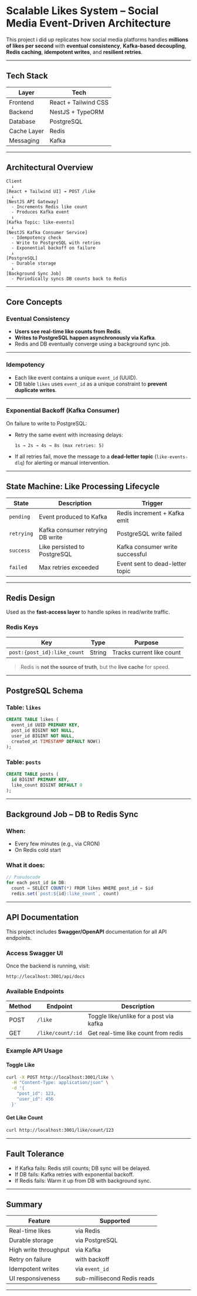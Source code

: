 # Scalable Likes System – Social Media Event-Driven Architecture

This project i did up replicates how social media platforms handles **millions of likes per second** with **eventual consistency**, **Kafka-based decoupling**, **Redis caching**, **idempotent writes**, and **resilient retries**.

---

## Tech Stack

| Layer       | Tech                 |
| ----------- | -------------------- |
| Frontend    | React + Tailwind CSS |
| Backend     | NestJS + TypeORM     |
| Database    | PostgreSQL           |
| Cache Layer | Redis                |
| Messaging   | Kafka                |

---

## Architectural Overview

```
Client
  ↓
[React + Tailwind UI] ➔ POST /like
  ↓
[NestJS API Gateway]
  - Increments Redis like count
  - Produces Kafka event
  ↓
[Kafka Topic: like-events]
  ↓
[NestJS Kafka Consumer Service]
  - Idempotency check
  - Write to PostgreSQL with retries
  - Exponential backoff on failure
  ↓
[PostgreSQL]
  - Durable storage
  ↓
[Background Sync Job]
  - Periodically syncs DB counts back to Redis
```

---

## Core Concepts

### Eventual Consistency

- **Users see real-time like counts from Redis**.
- **Writes to PostgreSQL happen asynchronously via Kafka**.
- Redis and DB eventually converge using a background sync job.

---

### Idempotency

- Each like event contains a unique `event_id` (UUID).
- DB table `likes` uses `event_id` as a unique constraint to **prevent duplicate writes**.

---

### Exponential Backoff (Kafka Consumer)

On failure to write to PostgreSQL:

- Retry the same event with increasing delays:
  ```
  1s → 2s → 4s → 8s (max retries: 5)
  ```
- If all retries fail, move the message to a **dead-letter topic** (`like-events-dlq`) for alerting or manual intervention.

---

## State Machine: Like Processing Lifecycle

| State      | Description                      | Trigger                         |
| ---------- | -------------------------------- | ------------------------------- |
| `pending`  | Event produced to Kafka          | Redis increment + Kafka emit    |
| `retrying` | Kafka consumer retrying DB write | PostgreSQL write failed         |
| `success`  | Like persisted to PostgreSQL     | Kafka consumer write successful |
| `failed`   | Max retries exceeded             | Event sent to dead-letter topic |

---

## Redis Design

Used as the **fast-access layer** to handle spikes in read/write traffic.

### Redis Keys

| Key                         | Type   | Purpose                   |
| --------------------------- | ------ | ------------------------- |
| `post:{post_id}:like_count` | String | Tracks current like count |

> Redis is **not the source of truth**, but the **live cache** for speed.

---

## PostgreSQL Schema

### Table: `likes`

```sql
CREATE TABLE likes (
  event_id UUID PRIMARY KEY,
  post_id BIGINT NOT NULL,
  user_id BIGINT NOT NULL,
  created_at TIMESTAMP DEFAULT NOW()
);
```

### Table: `posts`

```sql
CREATE TABLE posts (
  id BIGINT PRIMARY KEY,
  like_count BIGINT DEFAULT 0
);
```

---

## Background Job – DB to Redis Sync

### When:

- Every few minutes (e.g., via CRON)
- On Redis cold start

### What it does:

```ts
// Pseudocode
for each post_id in DB:
  count = SELECT COUNT(*) FROM likes WHERE post_id = $id
  redis.set(`post:${id}:like_count`, count)
```

---

## API Documentation

This project includes **Swagger/OpenAPI** documentation for all API endpoints.

### Access Swagger UI

Once the backend is running, visit:

```
http://localhost:3001/api/docs
```

### Available Endpoints

| Method | Endpoint          | Description                             |
| ------ | ----------------- | --------------------------------------- |
| POST   | `/like`           | Toggle like/unlike for a post via kafka |
| GET    | `/like/count/:id` | Get real-time like count from redis     |

### Example API Usage

#### Toggle Like

```bash
curl -X POST http://localhost:3001/like \
  -H "Content-Type: application/json" \
  -d '{
    "post_id": 123,
    "user_id": 456
  }'
```

#### Get Like Count

```bash
curl http://localhost:3001/like/count/123
```

---

## Fault Tolerance

- If Kafka fails: Redis still counts; DB sync will be delayed.
- If DB fails: Kafka retries with exponential backoff.
- If Redis fails: Warm it up from DB with background sync.

---

## Summary

| Feature               | Supported                   |
| --------------------- | --------------------------- |
| Real-time likes       | via Redis                   |
| Durable storage       | via PostgreSQL              |
| High write throughput | via Kafka                   |
| Retry on failure      | with backoff                |
| Idempotent writes     | via `event_id`              |
| UI responsiveness     | sub-millisecond Redis reads |

---
